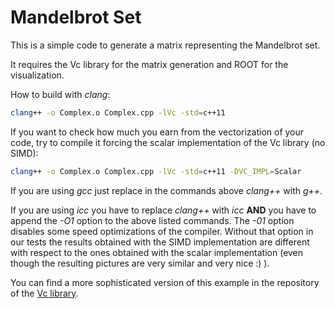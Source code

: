 Mandelbrot Set
=============

This is a simple code to generate a matrix representing the Mandelbrot set. 

It requires the Vc library for the matrix generation and ROOT for the visualization. 

How to build with _clang_:

```bash
clang++ -o Complex.o Complex.cpp -lVc -std=c++11
```

If you want to check how much you earn from the vectorization of your code, try to compile it forcing the scalar implementation of the Vc library (no SIMD):

```bash
clang++ -o Complex.o Complex.cpp -lVc -std=c++11 -DVC_IMPL=Scalar
```

If you are using _gcc_ just replace in the commands above _clang++_ with _g++_.

If you are using _icc_ you have to replace _clang++_ with _icc_ **AND** you have to append the _-O1_ option to the above listed commands. The _-01_ option disables some speed optimizations of the compiler. Without that option in our tests the results obtained with the SIMD implementation are different with respect to the ones obtained with the scalar implementation (even though the resulting pictures are very similar and very nice :) ).    

You can find a more sophisticated version of this example in the repository of the [Vc library](http://code.compeng.uni-frankfurt.de/projects/vc). 
